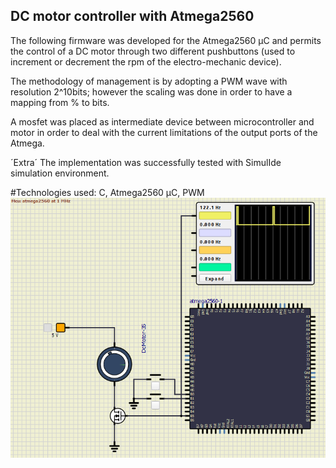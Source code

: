 ## DC motor controller with Atmega2560

The following firmware was developed for the Atmega2560 µC and permits the control of a DC motor through two different pushbuttons (used to increment or decrement the rpm of the electro-mechanic device). 

The methodology of management is by adopting a PWM wave with resolution 2^10bits; however the scaling was done in order to have a mapping
from % to bits.  

A mosfet was placed as intermediate device between microcontroller and motor in order to deal with the current limitations of the output ports of the Atmega.

´Extra´
The implementation was successfully tested with SimulIde simulation environment.

#Technologies used: C, Atmega2560 µC, PWM
![Alt text](PWM_motor_controller.png)







